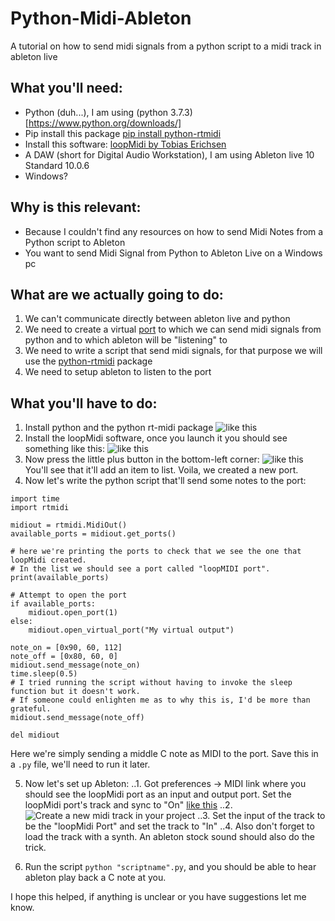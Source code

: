 # Python-Midi-Ableton

A tutorial on how to send midi signals from a python script to a midi track in ableton live

## What you'll need:
* Python (duh...), I am using (python 3.7.3)[https://www.python.org/downloads/]
* Pip install this package [pip install python-rtmidi](https://pypi.org/project/python-rtmidi/)
* Install this software: [loopMidi by Tobias Erichsen](http://www.tobias-erichsen.de/software/loopmidi.html)
* A DAW (short for Digital Audio Workstation), I am using Ableton live 10 Standard 10.0.6
* Windows?

## Why is this relevant:
* Because I couldn't find any resources on how to send Midi Notes from a Python script to Ableton
* You want to send Midi Signal from Python to Ableton Live on a Windows pc

## What are we actually going to do:
1. We can't communicate directly between ableton live and python
2. We need to create a virtual [port](https://en.wikipedia.org/wiki/Port_(computer_networking)) to which we can send midi signals from python and to which ableton will be "listening" to
3. We need to write a script that send midi signals, for that purpose we will use the [python-rtmidi](https://pypi.org/project/python-rtmidi/) package
4. We need to setup ableton to listen to the port

## What you'll have to do:
1. Install python and the python rt-midi package ![like this](https://i.imgur.com/pV6qP5U.png)
2. Install the loopMidi software, once you launch it you should see something like this: ![like this](https://i.imgur.com/ytzI7MQ.png)
3. Now press the little plus button in the bottom-left corner: ![like this](https://i.imgur.com/mX2Ug8S.png) You'll see that it'll add an item to list. Voila, we created a new port. 
4. Now let's write the python script that'll send some notes to the port:

```
import time
import rtmidi

midiout = rtmidi.MidiOut()
available_ports = midiout.get_ports()

# here we're printing the ports to check that we see the one that loopMidi created. 
# In the list we should see a port called "loopMIDI port".
print(available_ports)

# Attempt to open the port
if available_ports:
    midiout.open_port(1)
else:
    midiout.open_virtual_port("My virtual output")

note_on = [0x90, 60, 112]
note_off = [0x80, 60, 0]
midiout.send_message(note_on)
time.sleep(0.5) 
# I tried running the script without having to invoke the sleep function but it doesn't work. 
# If someone could enlighten me as to why this is, I'd be more than grateful.
midiout.send_message(note_off)

del midiout
```
Here we're simply sending a middle C note as MIDI to the port. Save this in a `.py` file, we'll need to run it later.

5. Now let's set up Ableton:
..1. Got preferences -> MIDI link where you should see the loopMidi port as an input and output port. Set the loopMidi port's track and sync to "On" [like this](https://i.imgur.com/Z0L9YNh.png)
..2. ![Create a new midi track in your project](https://i.imgur.com/njphzc5.png)
..3. Set the input of the track to be the "loopMidi Port" and set the track to "In"
..4. Also don't forget to load the track with a synth. An ableton stock sound should also do the trick.

6. Run the script `python "scriptname".py`, and you should be able to hear ableton play back a C note at you.

I hope this helped, if anything is unclear or you have suggestions let me know.
